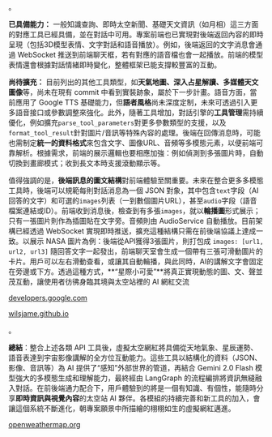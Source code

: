 。

**已具備能力：** 一般知識查詢、即時太空新聞、基礎天文資訊（如月相）這三方面的對應工具已經具備，並在對話中可用。專案前端也已實現對後端返回內容的即時呈現（包括3D模型表情、文字對話和語音播放）。例如，後端返回的文字消息會通過 WebSocket 推送到前端聊天框，若有對應的語音檔也會一起播放。前端的模型表情還會根據對話情緒即時變化，整體框架已能支撐較豐富的互動。

**尚待擴充：** 目前列出的其他工具類型，如**天氣地圖、深入占星解讀、多媒體天文圖像**等，尚未在現有 commit 中看到實裝跡象，屬於下一步計畫。語音方面，當前應用了 Google TTS 基礎能力，但**語者風格**尚未深度定制，未來可透過引入更多語音接口或參數調整來強化。此外，隨著工具增加，對話引擎的**工具管理**需持續優化，例如擴充`parse_tool_parameters`對更多參數類型的支援，以及`format_tool_result`針對圖片/音訊等特殊內容的處理。後端在回傳消息時，可能也需制定**統一的資料格式**來包含文字、圖像URL、音頻等多模態元素，以便前端可靠解析。根據需求，前端的展示邏輯也要相應加強：例如偵測到多張圖片時，自動切換到畫廊模式；收到長文本時支援滾動顯示等。

值得強調的是，**後端訊息的圖文結構**對前端體驗至關重要。未來在整合更多多模態工具時，後端可以規範每則對話消息為一個 JSON 對象，其中包含`text`字段（AI回答的文字）和可選的`images`列表（一到數個圖片URL），甚至`audio`字段（語音檔案連結或ID）。前端收到消息後，檢查到有多張`images`，就以**輪播圖**形式展示；只有一張圖片則作為插圖貼在文字旁。音頻則由 AudioService 自動播放。目前架構已經透過 WebSocket 實現即時推送，擴充這種結構只需在前後端協議上達成一致。以展示 NASA 圖片為例：後端從API獲得3張圖片，則打包成 `images: [url1, url2, url3]` 隨回答文字一起發出，前端聊天室會生成一個帶有三張可滑動圖片的卡片。用戶可以左右滑動查看，或讓其自動輪播，與此同時，AI的講解文字會固定在旁邊或下方。透過這種方式，**“星際小可愛”**將真正實現動態的圖、文、聲並茂互動，讓使用者彷彿身臨其境與太空站裡的 AI 網紅交流

[developers.google.com](https://developers.google.com/maps/documentation/maps-static/start#:~:text=The%20Maps%20Static%20API%20returns,your%20markers%20using%20alphanumeric%20characters)

[wilsjame.github.io](https://wilsjame.github.io/how-to-nasa/#:~:text=The%20APOD%20call%20returns%20a,received%20data%20however%20we%20want)

。

**總結**：整合上述各類 API 工具後，虛擬太空網紅將具備從天地氣象、星辰運勢、語音表達到宇宙影像講解的全方位互動能力。這些工具以結構化的資料（JSON、影像、音訊等）為 AI 提供了“感知”外部世界的管道，再結合 Gemini 2.0 Flash 模型強大的多模態生成和理解能力，最終經由 LangGraph 的流程編排將資訊無縫融入對話。在前後端通力配合下，用戶體驗到的將是一個有知識、有個性，能隨時分享**即時資訊與視覺內容**的太空站 AI 夥伴。各模組的持續完善和新工具的加入，會讓這個系統不斷進化，朝專案願景中所描繪的栩栩如生的虛擬網紅邁進。

[openweathermap.org](https://openweathermap.org/current#:~:text=Access%20current%20weather%20data%20for,JSON%2C%20XML%2C%20or%20HTML%20format)
